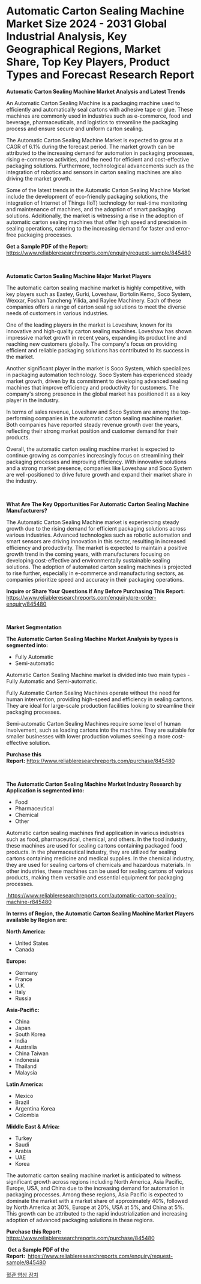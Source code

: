 <p><h1>Automatic Carton Sealing Machine Market Size 2024 - 2031 Global Industrial Analysis, Key Geographical Regions, Market Share, Top Key Players, Product Types and Forecast Research Report</h1></p><p><strong>Automatic Carton Sealing Machine Market Analysis and Latest Trends</strong></p>
<p><p>An Automatic Carton Sealing Machine is a packaging machine used to efficiently and automatically seal cartons with adhesive tape or glue. These machines are commonly used in industries such as e-commerce, food and beverage, pharmaceuticals, and logistics to streamline the packaging process and ensure secure and uniform carton sealing.</p><p>The Automatic Carton Sealing Machine Market is expected to grow at a CAGR of 6.1% during the forecast period. The market growth can be attributed to the increasing demand for automation in packaging processes, rising e-commerce activities, and the need for efficient and cost-effective packaging solutions. Furthermore, technological advancements such as the integration of robotics and sensors in carton sealing machines are also driving the market growth.</p><p>Some of the latest trends in the Automatic Carton Sealing Machine Market include the development of eco-friendly packaging solutions, the integration of Internet of Things (IoT) technology for real-time monitoring and maintenance of machines, and the adoption of smart packaging solutions. Additionally, the market is witnessing a rise in the adoption of automatic carton sealing machines that offer high speed and precision in sealing operations, catering to the increasing demand for faster and error-free packaging processes.</p></p>
<p><strong>Get a Sample PDF of the Report:&nbsp;</strong> <a href="https://www.reliableresearchreports.com/enquiry/request-sample/845480">https://www.reliableresearchreports.com/enquiry/request-sample/845480</a></p>
<p>&nbsp;</p>
<p><strong>Automatic Carton Sealing Machine Major Market Players</strong></p>
<p><p>The automatic carton sealing machine market is highly competitive, with key players such as Eastey, Gurki, Loveshaw, Bortolin Kemo, Soco System, Wexxar, Foshan Tancheng Yilida, and Raylee Machinery. Each of these companies offers a range of carton sealing solutions to meet the diverse needs of customers in various industries.</p><p>One of the leading players in the market is Loveshaw, known for its innovative and high-quality carton sealing machines. Loveshaw has shown impressive market growth in recent years, expanding its product line and reaching new customers globally. The company's focus on providing efficient and reliable packaging solutions has contributed to its success in the market.</p><p>Another significant player in the market is Soco System, which specializes in packaging automation technology. Soco System has experienced steady market growth, driven by its commitment to developing advanced sealing machines that improve efficiency and productivity for customers. The company's strong presence in the global market has positioned it as a key player in the industry.</p><p>In terms of sales revenue, Loveshaw and Soco System are among the top-performing companies in the automatic carton sealing machine market. Both companies have reported steady revenue growth over the years, reflecting their strong market position and customer demand for their products.</p><p>Overall, the automatic carton sealing machine market is expected to continue growing as companies increasingly focus on streamlining their packaging processes and improving efficiency. With innovative solutions and a strong market presence, companies like Loveshaw and Soco System are well-positioned to drive future growth and expand their market share in the industry.</p></p>
<p>&nbsp;</p>
<p><strong>What Are The Key Opportunities For Automatic Carton Sealing Machine Manufacturers?</strong></p>
<p><p>The Automatic Carton Sealing Machine market is experiencing steady growth due to the rising demand for efficient packaging solutions across various industries. Advanced technologies such as robotic automation and smart sensors are driving innovation in this sector, resulting in increased efficiency and productivity. The market is expected to maintain a positive growth trend in the coming years, with manufacturers focusing on developing cost-effective and environmentally sustainable sealing solutions. The adoption of automated carton sealing machines is projected to rise further, especially in e-commerce and manufacturing sectors, as companies prioritize speed and accuracy in their packaging operations.</p></p>
<p><strong>Inquire or Share Your Questions If Any Before Purchasing This Report:</strong> <a href="https://www.reliableresearchreports.com/enquiry/pre-order-enquiry/845480">https://www.reliableresearchreports.com/enquiry/pre-order-enquiry/845480</a></p>
<p>&nbsp;</p>
<p><strong>Market Segmentation</strong></p>
<p><strong>The Automatic Carton Sealing Machine Market Analysis by types is segmented into:</strong></p>
<p><ul><li>Fully Automatic</li><li>Semi-automatic</li></ul></p>
<p><p>Automatic Carton Sealing Machine market is divided into two main types - Fully Automatic and Semi-automatic. </p><p>Fully Automatic Carton Sealing Machines operate without the need for human intervention, providing high-speed and efficiency in sealing cartons. They are ideal for large-scale production facilities looking to streamline their packaging processes.</p><p>Semi-automatic Carton Sealing Machines require some level of human involvement, such as loading cartons into the machine. They are suitable for smaller businesses with lower production volumes seeking a more cost-effective solution.</p></p>
<p><strong>Purchase this Report:&nbsp;</strong><a href="https://www.reliableresearchreports.com/purchase/845480">https://www.reliableresearchreports.com/purchase/845480</a></p>
<p>&nbsp;</p>
<p><strong>The Automatic Carton Sealing Machine Market Industry Research by Application is segmented into:</strong></p>
<p><ul><li>Food</li><li>Pharmaceutical</li><li>Chemical</li><li>Other</li></ul></p>
<p><p>Automatic carton sealing machines find application in various industries such as food, pharmaceutical, chemical, and others. In the food industry, these machines are used for sealing cartons containing packaged food products. In the pharmaceutical industry, they are utilized for sealing cartons containing medicine and medical supplies. In the chemical industry, they are used for sealing cartons of chemicals and hazardous materials. In other industries, these machines can be used for sealing cartons of various products, making them versatile and essential equipment for packaging processes.</p></p>
<p><a href="https://www.reliableresearchreports.com/automatic-carton-sealing-machine-r845480">&nbsp;https://www.reliableresearchreports.com/automatic-carton-sealing-machine-r845480</a></p>
<p><strong>In terms of Region, the Automatic Carton Sealing Machine Market Players available by Region are:</strong></p>
<p>
    <p> <strong> North America: </strong>
        <ul>
            <li>United States</li>
            <li>Canada</li>
        </ul>
        </p> 
    <p> <strong> Europe: </strong>
        <ul>
            <li>Germany</li>
            <li>France</li>
            <li>U.K.</li>
            <li>Italy</li>
            <li>Russia</li>
        </ul>
        </p> 
    <p> <strong> Asia-Pacific: </strong>
        <ul>
            <li>China</li>
            <li>Japan</li>
            <li>South Korea</li>
            <li>India</li>
            <li>Australia</li>
            <li>China Taiwan</li>
            <li>Indonesia</li>
            <li>Thailand</li>
            <li>Malaysia</li>
        </ul>
        </p> 
    <p> <strong> Latin America: </strong>
        <ul>
            <li>Mexico</li>
            <li>Brazil</li>
            <li>Argentina Korea</li>
            <li>Colombia</li>
        </ul>
        </p> 
    <p> <strong> Middle East & Africa: </strong>
        <ul>
            <li>Turkey</li>
            <li>Saudi</li>
            <li>Arabia</li>
            <li>UAE</li>
            <li>Korea</li>
        </ul>
    </p>
    </p>
<p><p>The automatic carton sealing machine market is anticipated to witness significant growth across regions including North America, Asia Pacific, Europe, USA, and China due to the increasing demand for automation in packaging processes. Among these regions, Asia Pacific is expected to dominate the market with a market share of approximately 40%, followed by North America at 30%, Europe at 20%, USA at 5%, and China at 5%. This growth can be attributed to the rapid industrialization and increasing adoption of advanced packaging solutions in these regions.</p></p>
<p><strong>Purchase this Report: </strong><a href="https://www.reliableresearchreports.com/purchase/845480">https://www.reliableresearchreports.com/purchase/845480</a></p>
<p>&nbsp;<strong>Get a Sample PDF of the Report:&nbsp;&nbsp;</strong><a href="https://www.reliableresearchreports.com/enquiry/request-sample/845480">https://www.reliableresearchreports.com/enquiry/request-sample/845480</a></p>
<p><strong></strong></p>
<p><p><a href="https://github.com/xvz497517413/Market-Research-Report-List-1/blob/main/229875226626.md">혈관 영상 장치</a></p></p>